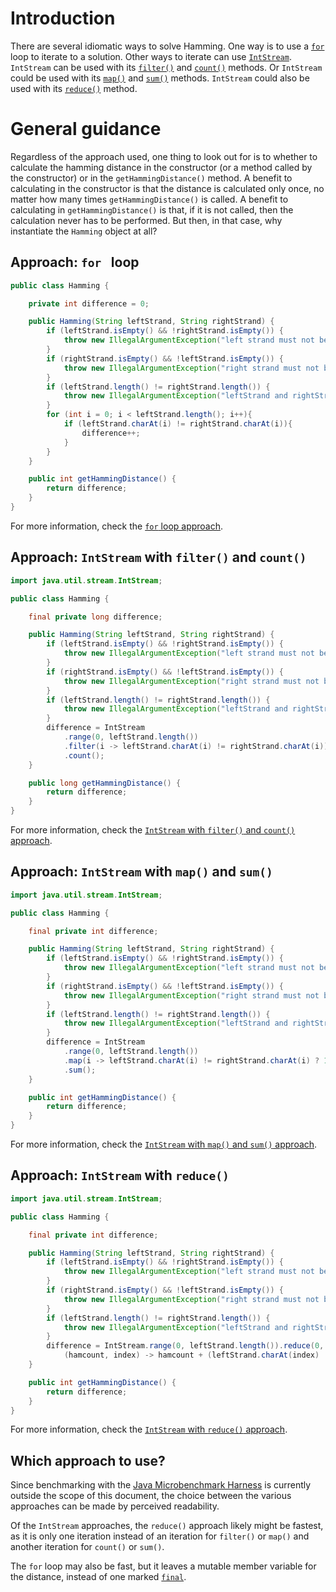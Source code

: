 # Introduction

There are several idiomatic ways to solve Hamming.
One way is to use a [`for`][for] loop to iterate to a solution.
Other ways to iterate can use [`IntStream`][intstream].
`IntStream` can be used with its [`filter()`][filter] and [`count()`][count] methods.
Or `IntStream` could be used with its [`map()`][map] and [`sum()`][sum] methods.
`IntStream` could also be used with its [`reduce()`][reduce] method.

# General guidance

Regardless of the approach used, one thing to look out for is to whether to calculate the hamming distance
in the constructor (or a method called by the constructor) or in the `getHammingDistance()` method.
A benefit to calculating in the constructor is that the distance is calculated only once,
no matter how many times `getHammingDistance()` is called.
A benefit to calculating in `getHammingDistance()` is that, if it is not called,
then the calculation never has to be performed.
But then, in that case, why instantiate the `Hamming` object at all?

## Approach: `for ` loop

```java
public class Hamming {

    private int difference = 0;

    public Hamming(String leftStrand, String rightStrand) {
        if (leftStrand.isEmpty() && !rightStrand.isEmpty()) {
            throw new IllegalArgumentException("left strand must not be empty.");
        }
        if (rightStrand.isEmpty() && !leftStrand.isEmpty()) {
            throw new IllegalArgumentException("right strand must not be empty.");
        }
        if (leftStrand.length() != rightStrand.length()) {
            throw new IllegalArgumentException("leftStrand and rightStrand must be of equal length.");
        }
        for (int i = 0; i < leftStrand.length(); i++){
            if (leftStrand.charAt(i) != rightStrand.charAt(i)){
                difference++;
            }
        }
    }

    public int getHammingDistance() {
        return difference;
    }
}
```

For more information, check the [`for` loop approach][approach-for-loop].

## Approach: `IntStream` with `filter()` and `count()`

```java
import java.util.stream.IntStream;

public class Hamming {

    final private long difference;

    public Hamming(String leftStrand, String rightStrand) {
        if (leftStrand.isEmpty() && !rightStrand.isEmpty()) {
            throw new IllegalArgumentException("left strand must not be empty.");
        }
        if (rightStrand.isEmpty() && !leftStrand.isEmpty()) {
            throw new IllegalArgumentException("right strand must not be empty.");
        }
        if (leftStrand.length() != rightStrand.length()) {
            throw new IllegalArgumentException("leftStrand and rightStrand must be of equal length.");
        }
        difference = IntStream
            .range(0, leftStrand.length())
            .filter(i -> leftStrand.charAt(i) != rightStrand.charAt(i))
            .count();
    }

    public long getHammingDistance() {
        return difference;
    }
}
```

For more information, check the [`IntStream` with `filter()` and `count()` approach][approach-intstream-filter-count].

## Approach: `IntStream` with `map()` and `sum()`

```java
import java.util.stream.IntStream;

public class Hamming {

    final private int difference;

    public Hamming(String leftStrand, String rightStrand) {
        if (leftStrand.isEmpty() && !rightStrand.isEmpty()) {
            throw new IllegalArgumentException("left strand must not be empty.");
        }
        if (rightStrand.isEmpty() && !leftStrand.isEmpty()) {
            throw new IllegalArgumentException("right strand must not be empty.");
        }
        if (leftStrand.length() != rightStrand.length()) {
            throw new IllegalArgumentException("leftStrand and rightStrand must be of equal length.");
        }
        difference = IntStream
            .range(0, leftStrand.length())
            .map(i -> leftStrand.charAt(i) != rightStrand.charAt(i) ? 1 : 0)
            .sum();
    }

    public int getHammingDistance() {
        return difference;
    }
}
```

For more information, check the [`IntStream` with `map()` and `sum()` approach][approach-intstream-map-sum].

## Approach: `IntStream` with `reduce()`

```java
import java.util.stream.IntStream;

public class Hamming {

    final private int difference;

    public Hamming(String leftStrand, String rightStrand) {
        if (leftStrand.isEmpty() && !rightStrand.isEmpty()) {
            throw new IllegalArgumentException("left strand must not be empty.");
        }
        if (rightStrand.isEmpty() && !leftStrand.isEmpty()) {
            throw new IllegalArgumentException("right strand must not be empty.");
        }
        if (leftStrand.length() != rightStrand.length()) {
            throw new IllegalArgumentException("leftStrand and rightStrand must be of equal length.");
        }
        difference = IntStream.range(0, leftStrand.length()).reduce(0,
            (hamcount, index) -> hamcount + (leftStrand.charAt(index) != rightStrand.charAt(index) ? 1 : 0));
    }

    public int getHammingDistance() {
        return difference;
    }
}
```

For more information, check the [`IntStream` with `reduce()` approach][approach-intstream-reduce].

## Which approach to use?

Since benchmarking with the [Java Microbenchmark Harness][jmh] is currently outside the scope of this document,
the choice between the various approaches can be made by perceived readability.

Of the `IntStream` approaches, the `reduce()` approach likely might be fastest, as it is only one iteration
instead of an iteration for `filter()` or `map()` and another iteration for `count()` or `sum()`.

The `for` loop may also be fast, but it leaves a mutable member variable for the distance, instead of one marked [`final`][final].

[for]: https://docs.oracle.com/javase/tutorial/java/nutsandbolts/for.html
[intstream]: https://docs.oracle.com/javase/8/docs/api/java/util/stream/IntStream.html
[filter]: https://docs.oracle.com/javase/8/docs/api/java/util/stream/IntStream.html#filter-java.util.function.IntPredicate-
[count]: https://docs.oracle.com/javase/8/docs/api/java/util/stream/IntStream.html#count--
[map]: https://docs.oracle.com/javase/8/docs/api/java/util/stream/IntStream.html#map-java.util.function.IntUnaryOperator-
[sum]: https://docs.oracle.com/javase/8/docs/api/java/util/stream/IntStream.html#sum--
[reduce]: https://docs.oracle.com/javase/8/docs/api/java/util/stream/IntStream.html#reduce-int-java.util.function.IntBinaryOperator-
[approach-for-loop]:  https://exercism.org/tracks/java/exercises/hamming/approaches/for-loop
[approach-intstream-filter-count]:  https://exercism.org/tracks/java/exercises/hamming/approaches/intstream-filter-count
[approach-intstream-map-sum]:  https://exercism.org/tracks/java/exercises/hamming/approaches/intstream-map-sum
[approach-intstream-reduce]:  https://exercism.org/tracks/java/exercises/hamming/approaches/intstream-reduce
[jmh]: https://github.com/openjdk/jmh
[final]: https://en.wikibooks.org/wiki/Java_Programming/Keywords/final

